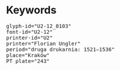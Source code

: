 # Keywords
<pre>
glyph-id="U2-12_0103"
font-id="U2-12"
printer-id="U2"
printer="Florian Ungler"
period="druga drukarnia: 1521—1536"
place="Kraków"
PT plate="243"
</pre>
